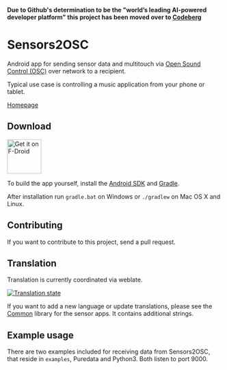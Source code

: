 **Due to Github's determination to be the "world’s leading AI-powered developer platform" this project has been moved over to [Codeberg](https://codeberg.org/Residuum/Sensors2OSC)**
# Sensors2OSC

Android app for sending sensor data and multitouch via [Open Sound Control (OSC)](http://opensoundcontrol.org/) over network to a recipient. 

Typical use case is controlling a music application from your phone or tablet.

<a href="https://sensors2.org/osc" target="_blank">Homepage</a>

## Download

<a href="https://f-droid.org/repository/browse/?fdid=org.sensors2.osc" target="_blank">
<img src="https://f-droid.org/badge/get-it-on.png" alt="Get it on F-Droid" height="80"/></a>

To build the app yourself, install the [Android SDK](https://developer.android.com/studio/index.html) and [Gradle](https://gradle.org/). 

After installation run `gradle.bat` on Windows or `./gradlew` on Mac OS X and Linux.

## Contributing

If you want to contribute to this project, send a pull request.

## Translation

Translation is currently coordinated via weblate.

<a href="https://hosted.weblate.org/engage/sensors2osc/">
<img src="https://hosted.weblate.org/widgets/sensors2osc/-/app/287x66-grey.png" alt="Translation state" />
</a>

If you want to add a new language or update translations, please see the [Common](https://github.com/SensorApps/Common) library for the sensor apps. It contains additional strings.


## Example usage
There are two examples included for receiving data from Sensors2OSC, that reside in `examples`, Puredata and Python3. Both listen to port 9000.
